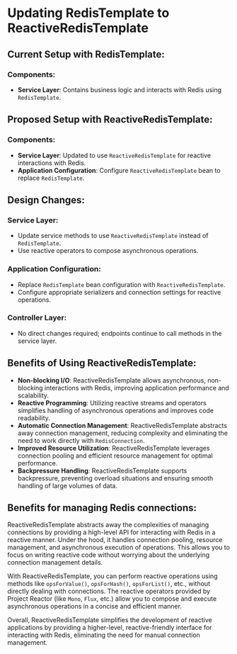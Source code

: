 
# Updating RedisTemplate to ReactiveRedisTemplate

## Current Setup with RedisTemplate:

### Components:
- **Service Layer**: Contains business logic and interacts with Redis using `RedisTemplate`.

## Proposed Setup with ReactiveRedisTemplate:

### Components:
- **Service Layer**: Updated to use `ReactiveRedisTemplate` for reactive interactions with Redis.
- **Application Configuration**: Configure `ReactiveRedisTemplate` bean to replace `RedisTemplate`.

## Design Changes:

### Service Layer:
- Update service methods to use `ReactiveRedisTemplate` instead of `RedisTemplate`.
- Use reactive operators to compose asynchronous operations.

### Application Configuration:
- Replace `RedisTemplate` bean configuration with `ReactiveRedisTemplate`.
- Configure appropriate serializers and connection settings for reactive operations.

### Controller Layer:
- No direct changes required; endpoints continue to call methods in the service layer.

## Benefits of Using ReactiveRedisTemplate:

- **Non-blocking I/O**: ReactiveRedisTemplate allows asynchronous, non-blocking interactions with Redis, improving application performance and scalability.
- **Reactive Programming**: Utilizing reactive streams and operators simplifies handling of asynchronous operations and improves code readability.
- **Automatic Connection Management**: ReactiveRedisTemplate abstracts away connection management, reducing complexity and eliminating the need to work directly with `RedisConnection`.
- **Improved Resource Utilization**: ReactiveRedisTemplate leverages connection pooling and efficient resource management for optimal performance.
- **Backpressure Handling**: ReactiveRedisTemplate supports backpressure, preventing overload situations and ensuring smooth handling of large volumes of data.

## Benefits for managing Redis connections:

ReactiveRedisTemplate abstracts away the complexities of managing connections by providing a high-level API for interacting with Redis in a reactive manner. Under the hood, it handles connection pooling, resource management, and asynchronous execution of operations. This allows you to focus on writing reactive code without worrying about the underlying connection management details.

With ReactiveRedisTemplate, you can perform reactive operations using methods like `opsForValue()`, `opsForHash()`, `opsForList()`, etc., without directly dealing with connections. The reactive operators provided by Project Reactor (like `Mono`, `Flux`, etc.) allow you to compose and execute asynchronous operations in a concise and efficient manner.

Overall, ReactiveRedisTemplate simplifies the development of reactive applications by providing a higher-level, reactive-friendly interface for interacting with Redis, eliminating the need for manual connection management.
